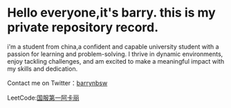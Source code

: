 # Hello everyone,it's barry. this is my private repository record.

 i'm a student from china,a confident and capable university student with a passion for learning and problem-solving. I thrive in dynamic environments, enjoy tackling challenges, and am excited to make a meaningful impact with my skills and dedication.

 
Contact me on Twitter：[barrynbsw](https://twitter.com/barrynbsw?s=09)

LeetCode:[国服第一阿卡丽](https://leetcode.cn/u/bold-engelbart3k5/)


<!---
Barrynbsw/Barrynbsw is a ✨ special ✨ repository because its `README.md` (this file) appears on your GitHub profile.
You can click the Preview link to take a look at your changes.
--->
